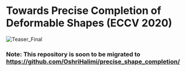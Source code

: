 # Towards Precise Completion of Deformable Shapes (ECCV 2020)
![Teaser_Final](https://user-images.githubusercontent.com/23263917/70379067-edfb1080-1930-11ea-8c56-83328f6f299f.png)

### Note: This repository is soon to be migrated to https://github.com/OshriHalimi/precise_shape_completion/


